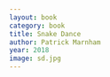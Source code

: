 ```yaml
---
layout: book
category: book
title: Snake Dance
author: Patrick Marnham
year: 2018
image: sd.jpg
---
```


